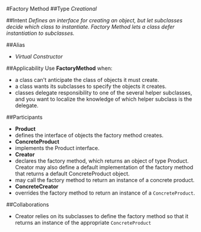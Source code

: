#Factory Method
##Type
*Creational*

##Intent
*Defines an interface for creating an object, but let subclasses decide which class to instantiate. Factory Method lets a class defer instantiation to subclasses.*

##Alias
- *Virtual Constructor*

##Applicability
Use **FactoryMethod** when:
- a class can't anticipate the class of objects it must create.
- a class wants its subclasses to specify the objects it creates.
- classes delegate responsibility to one of the several helper subclasses, and you want to localize the knowledge of which helper subclass is the delegate.

##Participants
- **Product**
 - defines the interface of objects the factory method creates.
- **ConcreteProduct**
 - implements the Product interface.
- **Creator**
 - declares the factory method, which returns an object of type Product. Creator may also define a default implementation of the factory method that returns a default ConcreteProduct object.
 - may call the factory method to return an instance of a concrete product.
- **ConcreteCreator**
 - overrides the factory method to return an instance of a `ConcreteProduct`.
 
##Collaborations
- Creator relies on its subclasses to define the factory method so that it returns an instance of the appropriate `ConcreteProduct`
